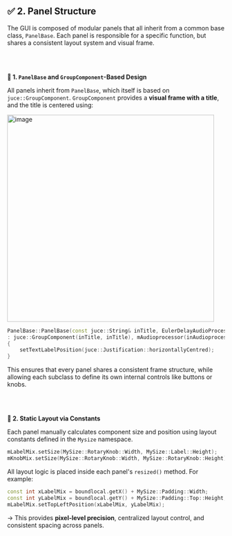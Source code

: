 ## ✅ 2. Panel Structure

The GUI is composed of modular panels that all inherit from a common base class, ```PanelBase```.
Each panel is responsible for a specific function, but shares a consistent layout system and visual frame.

<br>
<br>

**🔹 1. ```PanelBase``` and ```GroupComponent```-Based Design**

All panels inherit from ```PanelBase```, which itself is based on ```juce::GroupComponent```.
```GroupComponent``` provides a **visual frame with a title**, and the title is centered using:


<img width="479" alt="image" src="https://github.com/user-attachments/assets/31b55820-5e4c-4d62-b867-8ed9537f060e" />


~~~cpp
PanelBase::PanelBase(const juce::String& inTitle, EulerDelayAudioProcessor& inAudioprocessor)
: juce::GroupComponent(inTitle, inTitle), mAudioprocessor(inAudioprocessor)
{
    setTextLabelPosition(juce::Justification::horizontallyCentred);
}
~~~

This ensures that every panel shares a consistent frame structure, while allowing each subclass
to define its own internal controls like buttons or knobs.

<br>
<br>


**🔹 2. Static Layout via Constants**

Each panel manually calculates component size and position using layout constants defined in the ```Mysize```
namespace. 

~~~cpp
mLabelMix.setSize(MySize::RotaryKnob::Width, MySize::Label::Height);
mKnobMix.setSize(MySize::RotaryKnob::Width, MySize::RotaryKnob::Height);
~~~

All layout logic is placed inside each panel's ```resized()``` method. For example:

~~~cpp
const int xLabelMix = boundlocal.getX() + MySize::Padding::Width;
const int yLabelMix = boundlocal.getY() + MySize::Padding::Top::Height;
mLabelMix.setTopLeftPosition(xLabelMix, yLabelMix);
~~~
-> This provides **pixel-level precision**, centralized layout control, and consistent spacing
across panels.


